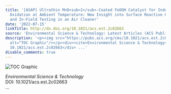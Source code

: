 ```yaml
---
title: '[ASAP] Ultrathin MnO<sub>2</sub>‑Coated FeOOH Catalyst for Indoor Formaldehyde
  Oxidation at Ambient Temperature: New Insight into Surface Reactive Oxygen Species
  and In-Field Testing in an Air Cleaner'
date: '2022-07-15'
linkTitle: http://dx.doi.org/10.1021/acs.est.2c02663
source: 'Environmental Science & Technology: Latest Articles (ACS Publications)'
description: '<p><img src="https://pubs.acs.org/cms/10.1021/acs.est.2c02663/asset/images/medium/es2c02663_0011.gif"
  alt="TOC Graphic"/></p><div><cite>Environmental Science & Technology</cite></div><div>DOI:
  10.1021/acs.est.2c02663</div> ...'
disable_comments: true
---
```

<p><img src="https://pubs.acs.org/cms/10.1021/acs.est.2c02663/asset/images/medium/es2c02663_0011.gif" alt="TOC Graphic"/></p><div><cite>Environmental Science & Technology</cite></div><div>DOI: 10.1021/acs.est.2c02663</div> ...